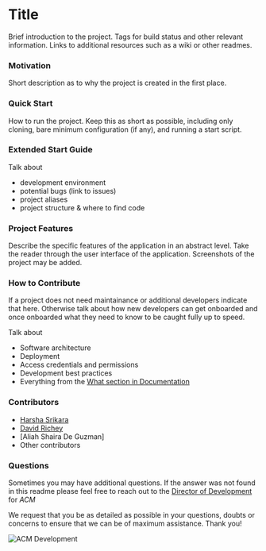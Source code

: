 # Title

Brief introduction to the project. Tags for build status and other relevant information. Links to additional resources such as a wiki or other readmes.

### Motivation

Short description as to why the project is created in the first place. 

### Quick Start

How to run the project. Keep this as short as possible, including only cloning, bare minimum configuration (if any), and running a start script.

### Extended Start Guide

Talk about 
 - development environment
 - potential bugs (link to issues)
 - project aliases
 - project structure & where to find code

 ### Project Features

 Describe the specific features of the application in an abstract level. Take the reader through the 
 user interface of the application. Screenshots of the project may be added. 


### How to Contribute

If a project does not need maintainance or additional developers indicate that here. Otherwise talk about how new developers can get onboarded and once onboarded what they need to know to be caught fully up to speed.

Talk about
 - Software architecture
 - Deployment
 - Access credentials and permissions
 - Development best practices
 - Everything from the [What section in Documentation](https://github.com/acmutd/Development/blob/master/documentation.md#what-do-we-document)

### Contributors

 - [Harsha Srikara](https://harshasrikara.com)
 - [David Richey](https://darichey.com)
 - [Aliah Shaira De Guzman]
 - Other contributors

### Questions

Sometimes you may have additional questions. If the answer was not found in this readme please feel free to reach out to the [Director of Development](mailto:comet.acm@gmail.com) for _ACM_

We request that you be as detailed as possible in your questions, doubts or concerns to ensure that we can be of maximum assistance. Thank you!

![ACM Development](https://www.acmutd.co/brand/Development/Banners/light_dark_background.png)
